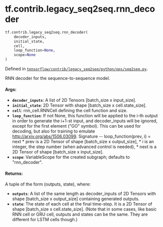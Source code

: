 <div itemscope itemtype="http://developers.google.com/ReferenceObject">
<meta itemprop="name" content="tf.contrib.legacy_seq2seq.rnn_decoder" />
<meta itemprop="path" content="Stable" />
</div>

# tf.contrib.legacy_seq2seq.rnn_decoder

``` python
tf.contrib.legacy_seq2seq.rnn_decoder(
    decoder_inputs,
    initial_state,
    cell,
    loop_function=None,
    scope=None
)
```



Defined in [`tensorflow/contrib/legacy_seq2seq/python/ops/seq2seq.py`](/code/stable/tensorflow/contrib/legacy_seq2seq/python/ops/seq2seq.py).

RNN decoder for the sequence-to-sequence model.

#### Args:

* <b>`decoder_inputs`</b>: A list of 2D Tensors [batch_size x input_size].
* <b>`initial_state`</b>: 2D Tensor with shape [batch_size x cell.state_size].
* <b>`cell`</b>: rnn_cell.RNNCell defining the cell function and size.
* <b>`loop_function`</b>: If not None, this function will be applied to the i-th output
    in order to generate the i+1-st input, and decoder_inputs will be ignored,
    except for the first element ("GO" symbol). This can be used for decoding,
    but also for training to emulate http://arxiv.org/abs/1506.03099.
    Signature -- loop_function(prev, i) = next
      * prev is a 2D Tensor of shape [batch_size x output_size],
      * i is an integer, the step number (when advanced control is needed),
      * next is a 2D Tensor of shape [batch_size x input_size].
* <b>`scope`</b>: VariableScope for the created subgraph; defaults to "rnn_decoder".


#### Returns:

A tuple of the form (outputs, state), where:
* <b>`outputs`</b>: A list of the same length as decoder_inputs of 2D Tensors with
      shape [batch_size x output_size] containing generated outputs.
* <b>`state`</b>: The state of each cell at the final time-step.
      It is a 2D Tensor of shape [batch_size x cell.state_size].
      (Note that in some cases, like basic RNN cell or GRU cell, outputs and
       states can be the same. They are different for LSTM cells though.)